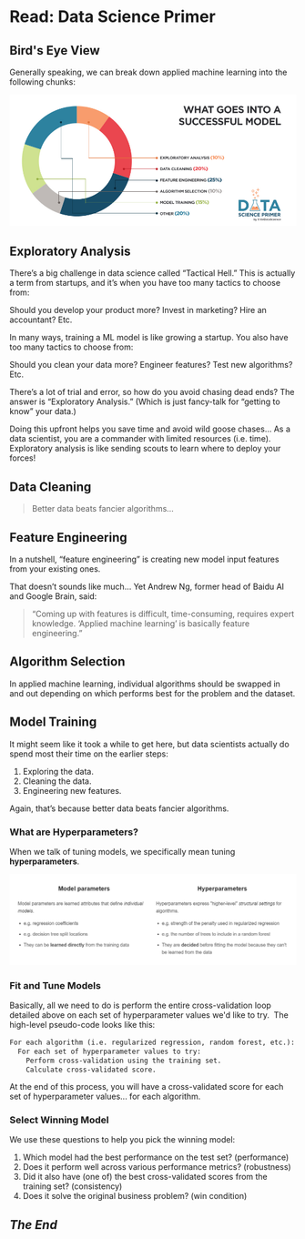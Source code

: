 # Read: Data Science Primer

## Bird's Eye View

Generally speaking, we can break down applied machine learning into the following chunks:

<img src="/img/What-Goes-Into-a-Successful-Model.jpg">


## Exploratory Analysis

There’s a big challenge in data science called “Tactical Hell.” This is actually a term from startups, and it’s when you have too many tactics to choose from:

Should you develop your product more? Invest in marketing? Hire an accountant? Etc.

In many ways, training a ML model is like growing a startup. You also have too many tactics to choose from:

Should you clean your data more? Engineer features? Test new algorithms? Etc.

There’s a lot of trial and error, so how do you avoid chasing dead ends? The answer is “Exploratory Analysis.” (Which is just fancy-talk for “getting to know” your data.)

Doing this upfront helps you save time and avoid wild goose chases… As a data scientist, you are a commander with limited resources (i.e. time). Exploratory analysis is like sending scouts to learn where to deploy your forces!


## Data Cleaning

>Better data beats fancier algorithms…


## Feature Engineering

In a nutshell, “feature engineering” is creating new model input features from your existing ones.

That doesn’t sounds like much… Yet Andrew Ng, former head of Baidu AI and Google Brain, said:

>“Coming up with features is difficult, time-consuming, requires expert knowledge.
‘Applied machine learning’ is basically feature engineering.”


## Algorithm Selection

In applied machine learning, individual algorithms should be swapped in and out depending on which performs best for the problem and the dataset.

## Model Training

It might seem like it took a while to get here, but data scientists actually do spend most their time on the earlier steps:

1. Exploring the data.
2. Cleaning the data.
3. Engineering new features.


Again, that’s because better data beats fancier algorithms.

### What are Hyperparameters?

When we talk of tuning models, we specifically mean tuning **hyperparameters**.

<img src="/img/hyper.PNG">

### Fit and Tune Models

Basically, all we need to do is perform the entire cross-validation loop detailed above on each set of hyperparameter values we'd like to try.
​
The high-level pseudo-code looks like this:

```
For each algorithm (i.e. regularized regression, random forest, etc.):
  For each set of hyperparameter values to try:
    Perform cross-validation using the training set.
    Calculate cross-validated score.

```

At the end of this process, you will have a cross-validated score for each set of hyperparameter values... for each algorithm.

### Select Winning Model

We use these questions to help you pick the winning model:

1. Which model had the best performance on the test set? (performance)
2. Does it perform well across various performance metrics? (robustness)
3. Did it also have (one of) the best cross-validated scores from the training set? (consistency)
4. Does it solve the original business problem? (win condition)


## *The End*